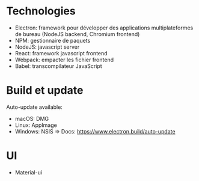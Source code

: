 # Technologies
- Electron: framework pour développer des applications multiplateformes de bureau (NodeJS backend, Chromium frontend)
- NPM: gestionnaire de paquets
- NodeJS: javascript server
- React: framework javascript frontend
- Webpack: empacter les fichier frontend
- Babel: transcompilateur JavaScript

# Build et update
Auto-update available:
- macOS: DMG
- Linux: AppImage
- Windows: NSIS
=> Docs: https://www.electron.build/auto-update

# UI
- Material-ui